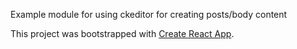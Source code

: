 
Example module for using ckeditor for creating posts/body content 

This project was bootstrapped with [Create React App](https://github.com/facebookincubator/create-react-app).